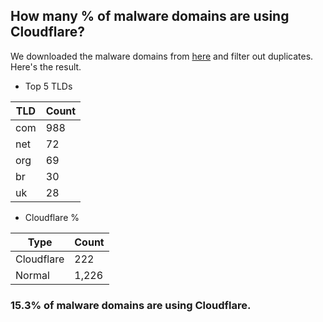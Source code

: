 ## How many % of malware domains are using Cloudflare?


We downloaded the malware domains from [here](https://urlhaus.abuse.ch) and filter out duplicates.
Here's the result.


[//]: # (start replacement)


- Top 5 TLDs

| TLD | Count |
| --- | --- |
| com | 988 |
| net | 72 |
| org | 69 |
| br | 30 |
| uk | 28 |


- Cloudflare %

| Type | Count |
| --- | --- |
| Cloudflare | 222 |
| Normal | 1,226 |


### 15.3% of malware domains are using Cloudflare.